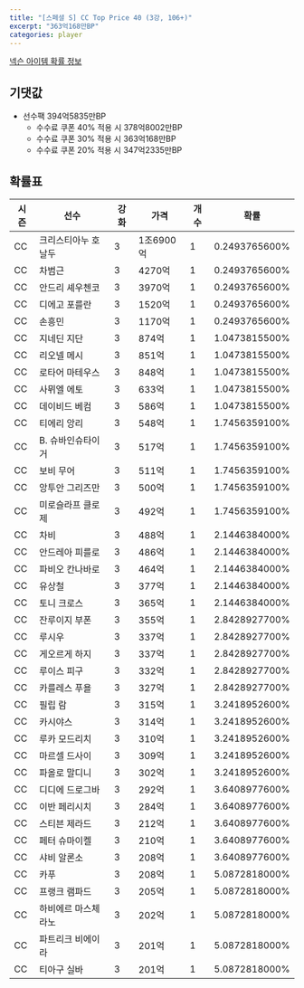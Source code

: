 ```yaml
---
title: "[스페셜 S] CC Top Price 40 (3강, 106+)"
excerpt: "363억168만BP"
categories: player
---
```

[넥슨 아이템 확률 정보](http://iteminfo.nexon.com/probability/fco?sn=7424)

## 기댓값
- 선수팩 394억5835만BP
  - 수수료 쿠폰 40% 적용 시 378억8002만BP
  - 수수료 쿠폰 30% 적용 시 363억168만BP
  - 수수료 쿠폰 20% 적용 시 347억2335만BP


## 확률표

|시즌|선수|강화|가격|개수|확률|
|---|---|---|---|---|---|
|CC|크리스티아누 호날두|3|1조6900억|1|0.2493765600%|
|CC|차범근|3|4270억|1|0.2493765600%|
|CC|안드리 셰우첸코|3|3970억|1|0.2493765600%|
|CC|디에고 포를란|3|1520억|1|0.2493765600%|
|CC|손흥민|3|1170억|1|0.2493765600%|
|CC|지네딘 지단|3|874억|1|1.0473815500%|
|CC|리오넬 메시|3|851억|1|1.0473815500%|
|CC|로타어 마테우스|3|848억|1|1.0473815500%|
|CC|사뮈엘 에토|3|633억|1|1.0473815500%|
|CC|데이비드 베컴|3|586억|1|1.0473815500%|
|CC|티에리 앙리|3|548억|1|1.7456359100%|
|CC|B. 슈바인슈타이거|3|517억|1|1.7456359100%|
|CC|보비 무어|3|511억|1|1.7456359100%|
|CC|앙투안 그리즈만|3|500억|1|1.7456359100%|
|CC|미로슬라프 클로제|3|492억|1|1.7456359100%|
|CC|차비|3|488억|1|2.1446384000%|
|CC|안드레아 피를로|3|486억|1|2.1446384000%|
|CC|파비오 칸나바로|3|464억|1|2.1446384000%|
|CC|유상철|3|377억|1|2.1446384000%|
|CC|토니 크로스|3|365억|1|2.1446384000%|
|CC|잔루이지 부폰|3|355억|1|2.8428927700%|
|CC|루시우|3|337억|1|2.8428927700%|
|CC|게오르게 하지|3|337억|1|2.8428927700%|
|CC|루이스 피구|3|332억|1|2.8428927700%|
|CC|카를레스 푸욜|3|327억|1|2.8428927700%|
|CC|필립 람|3|315억|1|3.2418952600%|
|CC|카시야스|3|314억|1|3.2418952600%|
|CC|루카 모드리치|3|310억|1|3.2418952600%|
|CC|마르셀 드사이|3|309억|1|3.2418952600%|
|CC|파올로 말디니|3|302억|1|3.2418952600%|
|CC|디디에 드로그바|3|292억|1|3.6408977600%|
|CC|이반 페리시치|3|284억|1|3.6408977600%|
|CC|스티븐 제라드|3|212억|1|3.6408977600%|
|CC|페터 슈마이켈|3|210억|1|3.6408977600%|
|CC|샤비 알론소|3|208억|1|3.6408977600%|
|CC|카푸|3|208억|1|5.0872818000%|
|CC|프랭크 램파드|3|205억|1|5.0872818000%|
|CC|하비에르 마스체라노|3|202억|1|5.0872818000%|
|CC|파트리크 비에이라|3|201억|1|5.0872818000%|
|CC|티아구 실바|3|201억|1|5.0872818000%|
